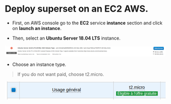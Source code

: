 # Deploy superset on an EC2 AWS.  

+ First, on AWS console go to the **EC2** service **instance** section and click on **launch an instance**.  

+ Then, select an **Ubuntu Server 18.04 LTS** instance.  

![Ubuntu Server 18.04 LTS](https://github.com/DubMan21/superset-on-aws/blob/master/img/ubuntu-server.png "Ubuntu Server 18.04 LTS")  

+ Choose an instance type.
> If you do not want paid, choose t2.micro.

![t2.micro](https://github.com/DubMan21/superset-on-aws/blob/master/img/instance-type.png "t2.micro")  
